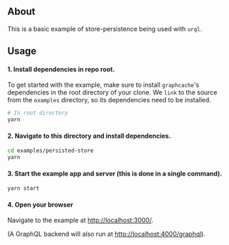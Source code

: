 ## About

This is a basic example of store-persistence being used with `urql`.

## Usage

#### 1. Install dependencies in repo root.

To get started with the example, make sure to install `graphcache`'s dependencies in the root directory of your clone. We `link` to the source from the `examples` directory, so its dependencies need to be installed.

```bash
# In root directory
yarn
```

#### 2. Navigate to this directory and install dependencies.

```bash
cd examples/persisted-store
yarn
```

#### 3. Start the example app and server (this is done in a single command).

```bash
yarn start
```

#### 4. Open your browser

Navigate to the example at [http://localhost:3000/](http://localhost:3000/).

(A GraphQL backend will also run at [http://localhost:4000/graphql](http://localhost:4000/graphql)).
